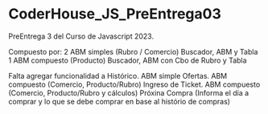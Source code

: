 # CoderHouse_JS_PreEntrega03
PreEntrega 3 del Curso de Javascript 2023. 

Compuesto por:
  2 ABM simples (Rubro / Comercio)
    Buscador, ABM y Tabla 
  1 ABM compuesto (Producto) 
    Buscador, ABM con Cbo de Rubro y Tabla

Falta agregar funcionalidad a 
  Histórico. ABM simple
  Ofertas. ABM compuesto (Comercio, Producto/Rubro)
  Ingreso de Ticket. ABM compuesto (Comercio, Producto/Rubro y cálculos)
  Próxina Compra (Informa el día a comprar y lo que se debe comprar en base al histório de compras) 
  
